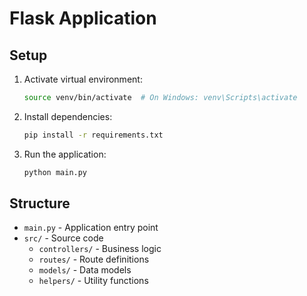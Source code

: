 # Flask Application

## Setup

1. Activate virtual environment:
   ```bash
   source venv/bin/activate  # On Windows: venv\Scripts\activate
   ```

2. Install dependencies:
   ```bash
   pip install -r requirements.txt
   ```

3. Run the application:
   ```bash
   python main.py
   ```

## Structure

- `main.py` - Application entry point
- `src/` - Source code
  - `controllers/` - Business logic
  - `routes/` - Route definitions
  - `models/` - Data models
  - `helpers/` - Utility functions
